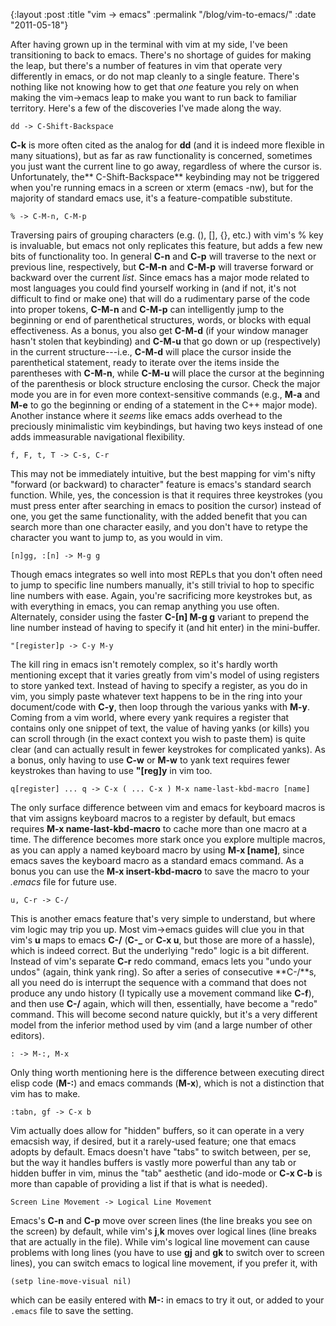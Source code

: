 {:layout :post
 :title "vim -> emacs"
 :permalink "/blog/vim-to-emacs/"
 :date "2011-05-18"}

After having grown up in the terminal with vim at my side, I've been transitioning to back to emacs. There's no shortage of guides for making the leap, but there's a number of features in vim that operate very differently in emacs, or do not map cleanly to a single feature. There's nothing like not knowing how to get that *one* feature you rely on when making the vim-&gt;emacs leap to make you want to run back to familiar territory. Here's a few of the discoveries I've made along the way.

    dd -> C-Shift-Backspace

**C-k** is more often cited as the analog for **dd** (and it is indeed more flexible in many situations), but as far as raw functionality is concerned, sometimes you just want the current line to go away, regardless of where the cursor is. Unfortunately, the** C-Shift-Backspace** keybinding may not be triggered when you're running emacs in a screen or xterm (emacs -nw), but for the majority of standard emacs use, it's a feature-compatible substitute.

    % -> C-M-n, C-M-p

Traversing pairs of grouping characters (e.g. (), \[\], {}, etc.) with vim's % key is invaluable, but emacs not only replicates this feature, but adds a few new bits of functionality too. In general **C-n** and **C-p** will traverse to the next or previous line, respectively, but **C-M-n** and **C-M-p** will traverse forward or backward over the current *list*. Since emacs has a major mode related to most languages you could find yourself working in (and if not, it's not difficult to find or make one) that will do a rudimentary parse of the code into proper tokens, **C-M-n** and **C-M-p** can intelligently jump to the beginning or end of parenthetical structures, words, or blocks with equal effectiveness. As a bonus, you also get **C-M-d** (if your window manager hasn't stolen that keybinding) and **C-M-u** that go down or up (respectively) in the current structure---i.e., **C-M-d** will place the cursor inside the parenthetical statement, ready to iterate over the items inside the parentheses with **C-M-n**, while **C-M-u** will place the cursor at the beginning of the parenthesis or block structure enclosing the cursor. Check the major mode you are in for even more context-sensitive commands (e.g., **M-a** and **M-e** to go the beginning or ending of a statement in the C++ major mode). Another instance where it *seems* like emacs adds overhead to the preciously minimalistic vim keybindings, but having two keys instead of one adds immeasurable navigational flexibility.

    f, F, t, T -> C-s, C-r

This may not be immediately intuitive, but the best mapping for vim's nifty "forward (or backward) to character" feature is emacs's standard search function. While, yes, the concession is that it requires three keystrokes (you must press enter after searching in emacs to position the cursor) instead of one, you get the same functionality, with the added benefit that you can search more than one character easily, and you don't have to retype the character you want to jump to, as you would in vim.

    [n]gg, :[n] -> M-g g

Though emacs integrates so well into most REPLs that you don't often need to jump to specific line numbers manually, it's still trivial to hop to specific line numbers with ease. Again, you're sacrificing more keystrokes but, as with everything in emacs, you can remap anything you use often. Alternately, consider using the faster **C-\[n\] M-g g** variant to prepend the line number instead of having to specify it (and hit enter) in the mini-buffer.

    "[register]p -> C-y M-y

The kill ring in emacs isn't remotely complex, so it's hardly worth mentioning except that it varies greatly from vim's model of using registers to store yanked text. Instead of having to specify a register, as you do in vim, you simply paste whatever text happens to be in the ring into your document/code with **C-y**, then loop through the various yanks with **M-y**. Coming from a vim world, where every yank requires a register that contains only one snippet of text, the value of having yanks (or kills) you can scroll through (in the exact context you wish to paste them) is quite clear (and can actually result in fewer keystrokes for complicated yanks). As a bonus, only having to use **C-w** or **M-w** to yank text requires fewer keystrokes than having to use **"\[reg\]y** in vim too.

    q[register] ... q -> C-x ( ... C-x ) M-x name-last-kbd-macro [name]

The only surface difference between vim and emacs for keyboard macros is that vim assigns keyboard macros to a register by default, but emacs requires **M-x name-last-kbd-macro** to cache more than one macro at a time. The difference becomes more stark once you explore multiple macros, as you can apply a named keyboard macro by using **M-x \[name\]**, since emacs saves the keyboard macro as a standard emacs command. As a bonus you can use the **M-x insert-kbd-macro** to save the macro to your *.emacs* file for future use.

    u, C-r -> C-/

This is another emacs feature that's very simple to understand, but where vim logic may trip you up. Most vim-&gt;emacs guides will clue you in that vim's **u** maps to emacs **C-/** (**C-_** or **C-x u**, but those are more of a hassle), which is indeed correct. But the underlying "redo" logic is a bit different. Instead of vim's separate **C-r** redo command, emacs lets you "undo your undos" (again, think yank ring). So after a series of consecutive **C-/**s, all you need do is interrupt the sequence with a command that does not produce any undo history (I typically use a movement command like **C-f**), and then use **C-/** again, which will then, essentially, have become a "redo" command. This will become second nature quickly, but it's a very different model from the inferior method used by vim (and a large number of other editors).

    : -> M-:, M-x

Only thing worth mentioning here is the difference between executing direct elisp code (**M-:**) and emacs commands (**M-x**), which is not a distinction that vim has to make.

    :tabn, gf -> C-x b

Vim actually does allow for "hidden" buffers, so it can operate in a very emacsish way, if desired, but it a rarely-used feature; one that emacs adopts by default. Emacs doesn't have "tabs" to switch between, per se, but the way it handles buffers is vastly more powerful than any tab or hidden buffer in vim, minus the "tab" aesthetic (and ido-mode or **C-x C-b** is more than capable of providing a list if that is what is needed).

    Screen Line Movement -> Logical Line Movement

Emacs's **C-n** and **C-p** move over screen lines (the line breaks you see on the screen) by default, while vim's **j**,**k** moves over logical lines (line breaks that are actually in the file). While vim's logical line movement can cause problems with long lines (you have to use **gj** and **gk** to switch over to screen lines), you can switch emacs to logical line movement, if you prefer it, with


    (setp line-move-visual nil)

which can be easily entered with **M-:** in emacs to try it out, or added to your `.emacs` file to save the setting.
